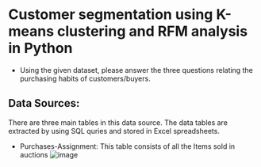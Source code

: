 # Customer segmentation using K-means clustering and RFM analysis in Python

- Using the given dataset, please answer the three questions relating the purchasing habits of customers/buyers.

## Data Sources:
There are three main tables in this data source. The data tables are extracted by using SQL quries and stored in Excel spreadsheets.
- Purchases-Assignment: This table consists of all the Items sold in auctions
  ![image](https://user-images.githubusercontent.com/27827295/154782102-4de7c5fd-8d17-4ce6-8558-a5f0cb8e1f6f.png)

